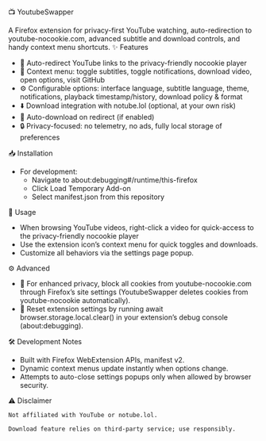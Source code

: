 📺 YoutubeSwapper

A Firefox extension for privacy-first YouTube watching, auto-redirection to youtube-nocookie.com, advanced subtitle and download controls, and handy context menu shortcuts.
✨ Features
- 🔄 Auto-redirect YouTube links to the privacy-friendly nocookie player
- 📝 Context menu: toggle subtitles, toggle notifications, download video, open options, visit GitHub
- ⚙️ Configurable options: interface language, subtitle language, theme, notifications, playback timestamp/history, download policy & format
- ⬇️ Download integration with notube.lol (optional, at your own risk)
- 🚀 Auto-download on redirect (if enabled)
- 🔒 Privacy-focused: no telemetry, no ads, fully local storage of preferences


📥 Installation
- For development:
  - Navigate to about:debugging#/runtime/this-firefox
  - Click Load Temporary Add-on
  - Select manifest.json from this repository

🚀 Usage
- When browsing YouTube videos, right-click a video for quick-access to the privacy-friendly nocookie player
- Use the extension icon’s context menu for quick toggles and downloads.
- Customize all behaviors via the settings page popup.

⚙️ Advanced
- 🔐 For enhanced privacy, block all cookies from youtube-nocookie.com through Firefox’s site settings (YoutubeSwapper deletes cookies from youtube-nocookie automatically).
- 🔄 Reset extension settings by running await browser.storage.local.clear() in your extension’s debug console (about:debugging).

🛠 Development Notes
- Built with Firefox WebExtension APIs, manifest v2.
- Dynamic context menus update instantly when options change.
- Attempts to auto-close settings popups only when allowed by browser security.

⚠️ Disclaimer

    Not affiliated with YouTube or notube.lol.

    Download feature relies on third-party service; use responsibly.

